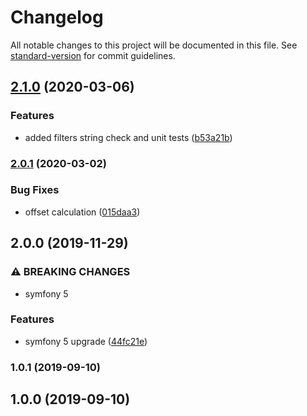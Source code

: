 # Changelog

All notable changes to this project will be documented in this file. See [standard-version](https://github.com/conventional-changelog/standard-version) for commit guidelines.

## [2.1.0](https://github.com/escsrl/requestparams/compare/v2.0.1...v2.1.0) (2020-03-06)


### Features

* added filters string check and unit tests ([b53a21b](https://github.com/escsrl/requestparams/commit/b53a21bcd538f231ca22961598eea9e0e5ffdbd7))

### [2.0.1](https://github.com/escsrl/requestparams/compare/v2.0.0...v2.0.1) (2020-03-02)


### Bug Fixes

* offset calculation ([015daa3](https://github.com/escsrl/requestparams/commit/015daa3b9e2bf04a6f03cda5911342c71600913d))

## 2.0.0 (2019-11-29)


### ⚠ BREAKING CHANGES

* symfony 5

### Features

* symfony 5 upgrade ([44fc21e](https://github.com/escsrl/requestparams/commit/44fc21e06c5d8962c8a25828be10cd4a3ce83cfd))

### 1.0.1 (2019-09-10)

## 1.0.0 (2019-09-10)
